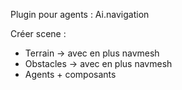 Plugin pour agents : Ai.navigation

Créer scene :
- Terrain -> avec en plus navmesh
- Obstacles -> avec en plus navmesh
- Agents + composants